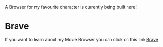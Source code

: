 A Browser for my favourite character is currently being built here!
# Brave
If you want to learn about my Movie Browser you can click on this link [Brave](https://brave.com/?ref=sma268)
